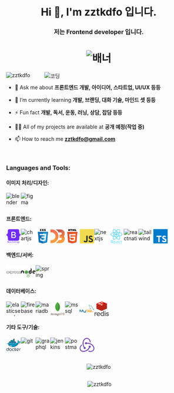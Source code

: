 <h1 align="center">Hi 👋, I'm zztkdfo 입니다.</h1>
<h3 align="center">저는 Frontend developer 입니다.</h3>
<!--배너 추가 추가 -->
<h1 align="center">
  <img align="center" alt="배너" width="580" src="https://img.freepik.com/free-vector/code-typing-concept-illustration_114360-3581.jpg" />
</h1>

<!--GIF 이미지 추가 -->
<img align="right" alt="코딩" width="400" src="https://images.squarespace-cdn.com/content/v1/5769fc401b631bab1addb2ab/1541580611624-TE64QGKRJG8SWAIUS7NS/ke17ZwdGBToddI8pDm48kPoswlzjSVMM-SxOp7CV59BZw-zPPgdn4jUwVcJE1ZvWQUxwkmyExglNqGp0IvTJZamWLI2zvYWH8K3-s_4yszcp2ryTI0HqTOaaUohrI8PI6FXy8c9PWtBlqAVlUS5izpdcIXDZqDYvprRqZ29Pw0o/coding-freak.gif" />

<p align="left"> <img src="https://komarev.com/ghpvc/?username=zztkdfo&label=Profile%20views&color=0e75b6&style=flat" alt="zztkdfo" /> </p>

- 💬 Ask me about **프론트엔드 개발, 아이디어, 스타트업, UI/UX  등등**

- 🌱 I’m currently learning **개발, 브랜딩, 대화 기술, 마인드 셋 등등**

- ⚡ Fun fact **개발, 독서, 운동, 러닝, 상담, 잡담 등등**

- 👨‍💻 All of my projects are available at **공개 예정(작업 중)**

- 📫 How to reach me **zztkdfo@gmail.com**
<br />
<h3 align="left">Languages and Tools:</h3>
<h4>이미지 처리/디자인:</h4>
<div style="display: flex; flex-wrap: nowrap;">
<img src="https://download.blender.org/branding/community/blender_community_badge_white.svg" alt="blender" width="40" height="40"/>
<img src="https://www.vectorlogo.zone/logos/figma/figma-icon.svg" alt="figma" width="40" height="40"/>
</div>

<h4>프론트엔드:</h4>
<div style="display: flex; flex-wrap: nowrap;">
<img src="https://raw.githubusercontent.com/devicons/devicon/master/icons/bootstrap/bootstrap-plain-wordmark.svg" alt="bootstrap" width="40" height="40"/>
<img src="https://www.chartjs.org/media/logo-title.svg" alt="chartjs" width="40" height="40"/>
<img src="https://raw.githubusercontent.com/devicons/devicon/master/icons/css3/css3-original-wordmark.svg" alt="css3" width="40" height="40"/>
<img src="https://raw.githubusercontent.com/devicons/devicon/master/icons/d3js/d3js-original.svg" alt="d3js" width="40" height="40"/>
<img src="https://raw.githubusercontent.com/devicons/devicon/master/icons/html5/html5-original-wordmark.svg" alt="html5" width="40" height="40"/>
<img src="https://raw.githubusercontent.com/devicons/devicon/master/icons/javascript/javascript-original.svg" alt="javascript" width="40" height="40"/>
<img src="https://cdn.worldvectorlogo.com/logos/nextjs-2.svg" alt="nextjs" width="40" height="40"/>
<img src="https://raw.githubusercontent.com/devicons/devicon/master/icons/react/react-original-wordmark.svg" alt="react" width="40" height="40"/>
<img src="https://reactnative.dev/img/header_logo.svg" alt="reactnative" width="40" height="40"/>
<img src="https://www.vectorlogo.zone/logos/tailwindcss/tailwindcss-icon.svg" alt="tailwind" width="40" height="40"/>
<img src="https://raw.githubusercontent.com/devicons/devicon/master/icons/typescript/typescript-original.svg" alt="typescript" width="40" height="40"/>
</div>

<h4>백엔드/서버:</h4>
<div style="display: flex; flex-wrap: nowrap;">
<img src="https://raw.githubusercontent.com/devicons/devicon/master/icons/express/express-original-wordmark.svg" alt="express" width="40" height="40"/>
<img src="https://raw.githubusercontent.com/devicons/devicon/master/icons/nodejs/nodejs-original-wordmark.svg" alt="nodejs" width="40" height="40"/>
<img src="https://www.vectorlogo.zone/logos/springio/springio-icon.svg" alt="spring" width="40" height="40"/>
</div>

<h4>데이터베이스:</h4>
<div style="display: flex; flex-wrap: nowrap;">
<img src="https://www.vectorlogo.zone/logos/elastic/elastic-icon.svg" alt="elasticsearch" width="40" height="40"/>
<img src="https://www.vectorlogo.zone/logos/firebase/firebase-icon.svg" alt="firebase" width="40" height="40"/>
<img src="https://www.vectorlogo.zone/logos/mariadb/mariadb-icon.svg" alt="mariadb" width="40" height="40"/>
<img src="https://raw.githubusercontent.com/devicons/devicon/master/icons/mongodb/mongodb-original-wordmark.svg" alt="mongodb" width="40" height="40"/>
<img src="https://www.svgrepo.com/show/303229/microsoft-sql-server-logo.svg" alt="mssql" width="40" height="40"/>
<img src="https://raw.githubusercontent.com/devicons/devicon/master/icons/mysql/mysql-original-wordmark.svg" alt="mysql" width="40" height="40"/>
<img src="https://raw.githubusercontent.com/devicons/devicon/master/icons/redis/redis-original-wordmark.svg" alt="redis" width="40" height="40"/>
</div>

<h4>기타 도구/기술:</h4>
<div style="display: flex; flex-wrap: nowrap;">
<img src="https://raw.githubusercontent.com/devicons/devicon/master/icons/docker/docker-original-wordmark.svg" alt="docker" width="40" height="40"/>
<img src="https://www.vectorlogo.zone/logos/git-scm/git-scm-icon.svg" alt="git" width="40" height="40"/>
<img src="https://www.vectorlogo.zone/logos/graphql/graphql-icon.svg" alt="graphql" width="40" height="40"/>
<img src="https://www.vectorlogo.zone/logos/jenkins/jenkins-icon.svg" alt="jenkins" width="40" height="40"/>
<img src="https://www.vectorlogo.zone/logos/getpostman/getpostman-icon.svg" alt="postman" width="40" height="40"/>
<img src="https://raw.githubusercontent.com/devicons/devicon/master/icons/redux/redux-original.svg" alt="redux" width="40" height="40"/>
</div>

<br />

<div style="display: flex; align-items: center; flex-direction: column; justify-content: center;">
<p><img align="left" src="https://github-readme-stats.vercel.app/api/top-langs?username=zztkdfo&show_icons=true&locale=en&layout=compact" alt="zztkdfo" /></p>

<p>&nbsp;<img align="center" src="https://github-readme-stats.vercel.app/api?username=zztkdfo&show_icons=true&locale=en" alt="zztkdfo" /></p>
</div>
